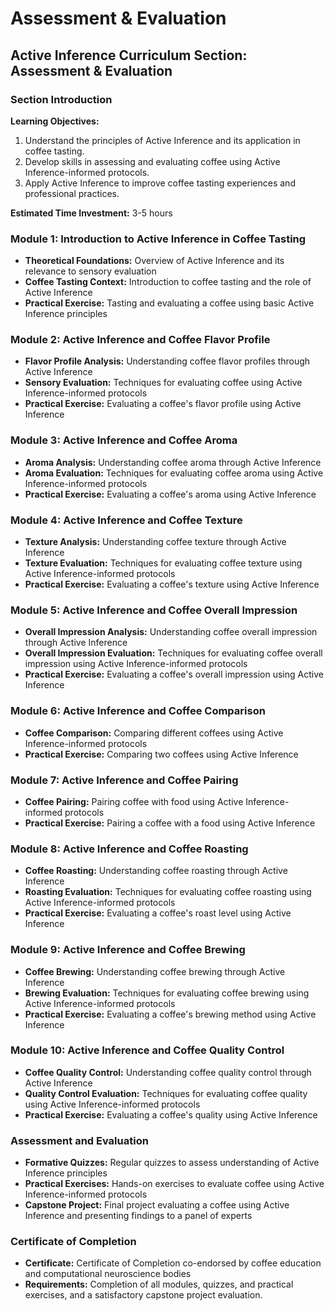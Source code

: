 # Assessment & Evaluation

## Active Inference Curriculum Section: Assessment & Evaluation

### Section Introduction
**Learning Objectives:**

1. Understand the principles of Active Inference and its application in coffee tasting.
2. Develop skills in assessing and evaluating coffee using Active Inference-informed protocols.
3. Apply Active Inference to improve coffee tasting experiences and professional practices.

**Estimated Time Investment:** 3-5 hours

### Module 1: Introduction to Active Inference in Coffee Tasting

* **Theoretical Foundations:** Overview of Active Inference and its relevance to sensory evaluation
* **Coffee Tasting Context:** Introduction to coffee tasting and the role of Active Inference
* **Practical Exercise:** Tasting and evaluating a coffee using basic Active Inference principles

### Module 2: Active Inference and Coffee Flavor Profile

* **Flavor Profile Analysis:** Understanding coffee flavor profiles through Active Inference
* **Sensory Evaluation:** Techniques for evaluating coffee using Active Inference-informed protocols
* **Practical Exercise:** Evaluating a coffee's flavor profile using Active Inference

### Module 3: Active Inference and Coffee Aroma

* **Aroma Analysis:** Understanding coffee aroma through Active Inference
* **Aroma Evaluation:** Techniques for evaluating coffee aroma using Active Inference-informed protocols
* **Practical Exercise:** Evaluating a coffee's aroma using Active Inference

### Module 4: Active Inference and Coffee Texture

* **Texture Analysis:** Understanding coffee texture through Active Inference
* **Texture Evaluation:** Techniques for evaluating coffee texture using Active Inference-informed protocols
* **Practical Exercise:** Evaluating a coffee's texture using Active Inference

### Module 5: Active Inference and Coffee Overall Impression

* **Overall Impression Analysis:** Understanding coffee overall impression through Active Inference
* **Overall Impression Evaluation:** Techniques for evaluating coffee overall impression using Active Inference-informed protocols
* **Practical Exercise:** Evaluating a coffee's overall impression using Active Inference

### Module 6: Active Inference and Coffee Comparison

* **Coffee Comparison:** Comparing different coffees using Active Inference-informed protocols
* **Practical Exercise:** Comparing two coffees using Active Inference

### Module 7: Active Inference and Coffee Pairing

* **Coffee Pairing:** Pairing coffee with food using Active Inference-informed protocols
* **Practical Exercise:** Pairing a coffee with a food using Active Inference

### Module 8: Active Inference and Coffee Roasting

* **Coffee Roasting:** Understanding coffee roasting through Active Inference
* **Roasting Evaluation:** Techniques for evaluating coffee roasting using Active Inference-informed protocols
* **Practical Exercise:** Evaluating a coffee's roast level using Active Inference

### Module 9: Active Inference and Coffee Brewing

* **Coffee Brewing:** Understanding coffee brewing through Active Inference
* **Brewing Evaluation:** Techniques for evaluating coffee brewing using Active Inference-informed protocols
* **Practical Exercise:** Evaluating a coffee's brewing method using Active Inference

### Module 10: Active Inference and Coffee Quality Control

* **Coffee Quality Control:** Understanding coffee quality control through Active Inference
* **Quality Control Evaluation:** Techniques for evaluating coffee quality using Active Inference-informed protocols
* **Practical Exercise:** Evaluating a coffee's quality using Active Inference

### Assessment and Evaluation

* **Formative Quizzes:** Regular quizzes to assess understanding of Active Inference principles
* **Practical Exercises:** Hands-on exercises to evaluate coffee using Active Inference-informed protocols
* **Capstone Project:** Final project evaluating a coffee using Active Inference and presenting findings to a panel of experts

### Certificate of Completion

* **Certificate:** Certificate of Completion co-endorsed by coffee education and computational neuroscience bodies
* **Requirements:** Completion of all modules, quizzes, and practical exercises, and a satisfactory capstone project evaluation.